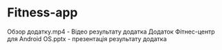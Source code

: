 # Fitness-app
 
Обзор додатку.mp4 - Відео результату додатка
Додаток Фітнес-центр для Android OS.pptx - презентація результату додатка
